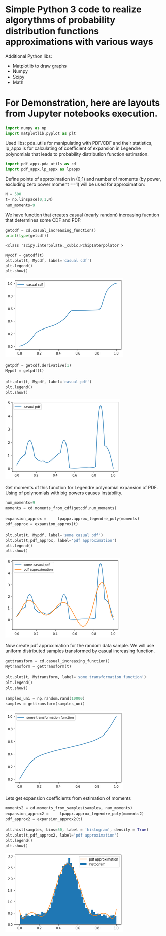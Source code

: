 # Simple Python 3 code to realize algorythms of probability distribution functions approximations with various ways
Additional Python libs: 
- Matplotlib to draw graphs
- Numpy
- Scipy
- Math

# For Demonstration, here are layouts from Jupyter notebooks execution. 

```python
import numpy as np
import matplotlib.pyplot as plt
```

Used libs: pda_utils for manipulating with PDF/CDF and their statistics, lp_appx is for calculating of coefficient of expansion in Legendre polynomials that leads to probability distribution function estimation.   


```python
import pdf_appx.pda_utils as cd
import pdf_appx.lp_appx as lpappx
```

Define points of approximation in (0;1) and number of moments (by power, excluding zero power moment ==1) will be used for approximation:


```python
N = 500 
t= np.linspace(0,1,N)
num_moments=9
```

We have function that creates casual (nearly random) increasing fucntion that determines some CDF and PDF:


```python
getcdf = cd.casual_increasing_function()
print(type(getcdf))
```

    <class 'scipy.interpolate._cubic.PchipInterpolator'>
    


```python
Mycdf = getcdf(t)
plt.plot(t, Mycdf, label='casual cdf')
plt.legend()
plt.show()
```


![png](./img/output_7_0.png)



```python
getpdf = getcdf.derivative(1)
Mypdf = getpdf(t)

plt.plot(t, Mypdf, label='casual pdf')
plt.legend()
plt.show()
```


![png](./img/output_8_0.png)


Get moments of this function for Legendre polynomial expansion of PDF. Using of polynomials with big powers causes instability.


```python
num_moments=9
moments = cd.moments_from_cdf(getcdf,num_moments)

expansion_approx =     lpappx.approx_legendre_poly(moments)
pdf_approx = expansion_approx(t)

plt.plot(t, Mypdf, label='some casual pdf')    
plt.plot(t,pdf_approx, label='pdf approximation')
plt.legend()    
plt.show()
```


![png](./img/output_10_0.png)


 Now create pdf approximation for the random data sample. We will use uniform distributed samples transformed by casual increasing function.


```python
gettransform = cd.casual_increasing_function()
Mytransform = gettransform(t)

plt.plot(t, Mytransform, label='some transformation function')
plt.legend()
plt.show()

samples_uni = np.random.rand(10000)
samples = gettransform(samples_uni)
```


![png](./img/output_12_0.png)


Lets get expansion coefficients from estimation of moments


```python
moments2 = cd.moments_from_samples(samples, num_moments)
expansion_approx2 =     lpappx.approx_legendre_poly(moments2)
pdf_approx2 = expansion_approx2(t)

plt.hist(samples, bins=50, label = 'histogram', density = True) 
plt.plot(t,pdf_approx2, label='pdf approximation')
plt.legend()    
plt.show()
```


![png](./img/output_14_0.png)
